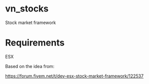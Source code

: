 # vn_stocks
Stock market framework

# Requirements
ESX

Based on the idea from:

https://forum.fivem.net/t/dev-esx-stock-market-framework/122537

